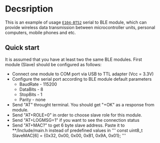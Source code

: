 # Decsription
This is an example of usage [`E104-BT52`](https://www.ebyte.com/en/product-view-news.html?id=1061)
serial to BLE module, which can provide wireless data transmission between microcontroller units,
personal computers, mobile phones and etc.
## Quick start
It is assumed that you have at least two the same BLE modules.
First module (Slave) should be configured as follows:
* Connect one module to COM port via USB to TTL adapter (Vcc = 3.3V)
* Configure the serial port according to BLE module default parameters
  - BaudRate - 115200
  - DataBits - 8
  - StopBits - 1
  - Parity - none
* Send "AT" throught terminal. You should get "+OK" as a response from module.
* Send "AT+ROLE=0" in order to choose slave role for this module.
* Send "AT+LOGMSG=1" if you want to see the connection status
* Send "AT+MAC?" to get 6 byte slave address. 
Paste it to **/Include/main.h 
instead of predefined values in
'''
const uint8_t SlaveMAC[6] = {0x32, 0x00, 0x00, 0xB1, 0x9A, 0x01};
'''

